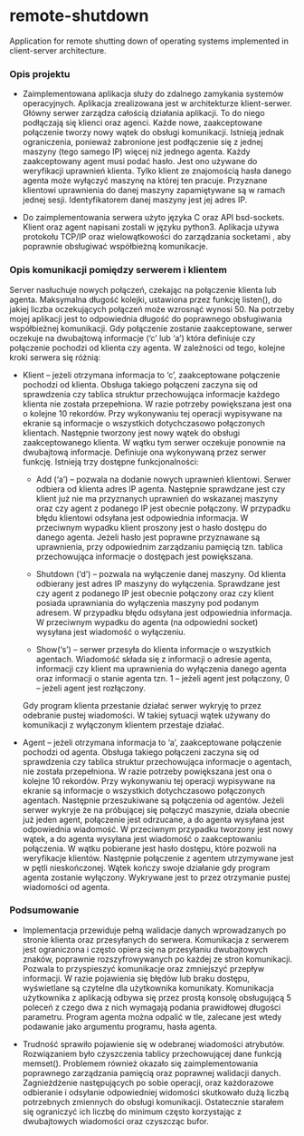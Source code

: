 # remote-shutdown
Application for remote shutting down of operating systems implemented in client-server architecture.

### Opis projektu 
- Zaimplementowana aplikacja służy do zdalnego zamykania systemów operacyjnych. Aplikacja 
zrealizowana jest w architekturze klient-serwer. Główny serwer zarządza całością działania 
aplikacji. To do niego podłączają się klienci oraz agenci. Każde nowe, zaakceptowane połączenie 
tworzy nowy wątek do obsługi komunikacji. Istnieją jednak ograniczenia, ponieważ zabronione 
jest podłączenie się z jednej maszyny (tego samego IP) więcej niż jednego agenta. Każdy 
zaakceptowany agent musi podać hasło. Jest ono używane do weryfikacji uprawnień klienta. 
Tylko klient ze znajomością hasła danego agenta może wyłączyć maszynę na której ten pracuje. 
Przyznane klientowi uprawnienia do danej maszyny zapamiętywane są w ramach jednej sesji. 
Identyfikatorem danej maszyny jest jej adres IP. 

- Do zaimplementowania serwera użyto języka C oraz API bsd-sockets. Klient oraz agent napisani 
zostali  w  języku  python3.  Aplikacja  używa  protokołu  TCP/IP  oraz  wielowątkowości  do 
zarządzania socketami , aby poprawnie obsługiwać współbieżną komunikacje.

### Opis komunikacji pomiędzy serwerem i klientem 
Server nasłuchuje nowych połączeń, czekając na połączenie klienta lub agenta. Maksymalna długość 
kolejki, ustawiona przez funkcję listen(), do jakiej liczba oczekujących połączeń może wzrosnąć wynosi 
50.  Na  potrzeby  mojej  aplikacji  jest  to  odpowiednia  długość  do  poprawnego  obsługiwania 
współbieżnej komunikacji. Gdy połączenie zostanie zaakceptowane, serwer oczekuje na dwubajtową 
informacje (‘c’ lub ‘a’) która definiuje czy połączenie pochodzi od klienta czy agenta. W zależności od 
tego, kolejne kroki serwera się różnią:

- Klient – jeżeli otrzymana informacja to ‘c’, zaakceptowane połączenie pochodzi od klienta. 
Obsługa takiego połączeni zaczyna się od sprawdzenia czy tablica struktur przechowująca 
informacje każdego klienta nie została przepełniona. W razie potrzeby powiększana jest ona 
o kolejne 10 rekordów. Przy wykonywaniu tej operacji wypisywane na ekranie są informacje 
o wszystkich dotychczasowo połączonych klientach. Następnie tworzony jest nowy wątek do 
obsługi zaakceptowanego klienta. W wątku tym serwer oczekuje ponownie na dwubajtową 
informacje.  Definiuje  ona  wykonywaną  przez  serwer  funkcję.  Istnieją  trzy  dostępne 
funkcjonalności:

    - Add (‘a’) – pozwala na dodanie nowych uprawnień klientowi. Serwer odbiera od 
klienta adres IP agenta. Następnie sprawdzane jest czy klient już nie ma przyznanych 
uprawnień do wskazanej maszyny oraz czy agent z podanego IP jest obecnie połączony. 
W przypadku błędu klientowi odsyłana jest odpowiednia informacja. W przeciwnym 
wypadku klient proszony jest o hasło dostępu do danego agenta. Jeżeli hasło jest 
poprawne przyznawane są uprawnienia, przy odpowiednim zarządzaniu pamięcią tzn. 
tablica przechowująca informacje o dostępach jest powiększana. 

    - Shutdown (‘d’) – pozwala na wyłączenie danej maszyny. Od klienta odbierany jest adres 
IP maszyny do wyłączenia. Sprawdzane jest czy agent z podanego IP jest obecnie 
połączony oraz czy klient posiada uprawniania do wyłączenia maszyny pod podanym 
adresem. W przypadku błędu odsyłana jest odpowiednia informacja. W przeciwnym 
wypadku do agenta (na odpowiedni socket) wysyłana jest wiadomość o wyłączeniu.

    - Show(‘s’) – serwer przesyła do klienta informacje o wszystkich agentach. Wiadomość 
składa się z informacji o adresie agenta, informacji czy klient ma uprawnienia do 
wyłączenia danego agenta oraz informacji o stanie agenta tzn. 1 – jeżeli agent jest 
połączony, 0 – jeżeli agent jest rozłączony.

    Gdy program klienta przestanie działać serwer wykryję to przez odebranie pustej wiadomości. 
W takiej sytuacji wątek używany do komunikacji z wyłączonym klientem przestaje działać. 

- Agent – jeżeli otrzymana informacja to ‘a’, zaakceptowane połączenie pochodzi od agenta. 
Obsługa takiego połączeni zaczyna się od sprawdzenia czy tablica struktur przechowująca 
informacje o agentach, nie została przepełniona. W razie potrzeby powiększana jest ona 
o kolejne 10 rekordów. Przy wykonywaniu tej operacji wypisywane na ekranie są informacje 
o wszystkich dotychczasowo połączonych agentach. Następnie przeszukiwane są połączenia od 
agentów. Jeżeli serwer wykryje że na próbującej się połączyć maszynie, działa obecnie już 
jeden agent, połączenie jest odrzucane, a do agenta wysyłana jest odpowiednia wiadomość. 
W przeciwnym przypadku tworzony jest nowy wątek, a do agenta wysyłana jest wiadomość 
o zaakceptowaniu  połączenia.  W  wątku  pobierane  jest  hasło  dostępu,  które  pozwoli  na 
weryfikacje klientów. Następnie połączenie z agentem utrzymywane jest w pętli nieskończonej. 
Wątek kończy swoje działanie gdy program agenta zostanie wyłączony. Wykrywane jest to 
przez otrzymanie pustej wiadomości od agenta.

### Podsumowanie
- Implementacja przewiduje pełną walidacje danych wprowadzanych po stronie klienta oraz 
przesyłanych do serwera. Komunikacja z serwerem jest ograniczona i często opiera się na 
przesyłaniu  dwubajtowych  znaków,  poprawnie  rozszyfrowywanych  po  każdej  ze  stron 
komunikacji. Pozwala to przyspieszyć komunikacje oraz zmniejszyć przepływ informacji. W razie 
pojawienia się błędów lub braku dostępu, wyświetlane są czytelne dla użytkownika komunikaty. 
Komunikacja użytkownika z aplikacją odbywa się przez prostą konsolę obsługującą 5 poleceń 
z czego dwa z nich wymagają podania prawidłowej długości parametru. Program agenta można 
odpalić w tle, zalecane jest wtedy podawanie jako argumentu programu, hasła agenta. 

- Trudność sprawiło pojawienie się w odebranej wiadomości atrybutów. Rozwiązaniem było 
czyszczenia tablicy przechowującej dane funkcją memset(). Problemem również okazało się 
zaimplementowania  poprawnego  zarządzania  pamięcią  oraz  poprawnej  walidacji  danych. 
Zagnieżdżenie  następujących  po  sobie  operacji,  oraz  każdorazowe  odbieranie  i  odsyłanie 
odpowiedniej  widomości  skutkowało  dużą  liczbą  potrzebnych  zmiennych  do  obsługi 
komunikacji. Ostatecznie starałem się ograniczyć ich liczbę do minimum często korzystając 
z dwubajtowych wiadomości oraz czyszcząc bufor.